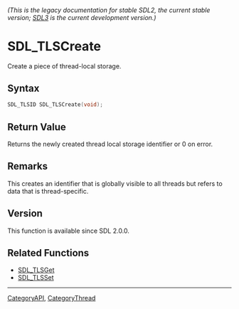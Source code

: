 ###### (This is the legacy documentation for stable SDL2, the current stable version; [SDL3](https://wiki.libsdl.org/SDL3/) is the current development version.)
# SDL_TLSCreate

Create a piece of thread-local storage.

## Syntax

```c
SDL_TLSID SDL_TLSCreate(void);

```

## Return Value

Returns the newly created thread local storage identifier or 0 on error.

## Remarks

This creates an identifier that is globally visible to all threads but
refers to data that is thread-specific.

## Version

This function is available since SDL 2.0.0.

## Related Functions

* [SDL_TLSGet](SDL_TLSGet)
* [SDL_TLSSet](SDL_TLSSet)

----
[CategoryAPI](CategoryAPI), [CategoryThread](CategoryThread)


